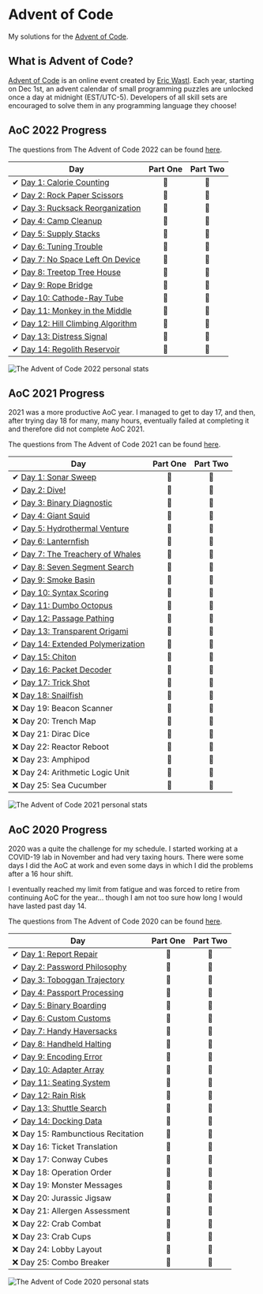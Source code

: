# Advent of Code

My solutions for the [Advent of Code](https://adventofcode.com/).

## What is Advent of Code?

[Advent of Code](http://adventofcode.com) is an online event created by [Eric Wastl](https://github.com/topaz). Each year, starting on Dec 1st, an advent calendar of small programming puzzles are unlocked once a day at midnight (EST/UTC-5). Developers of all skill sets are encouraged to solve them in any programming language they choose!

## AoC 2022 Progress

The questions from The Advent of Code 2022 can be found [here](https://adventofcode.com/2022/).

| Day  | Part One | Part Two |
|---|:---:|:---:|
| ✔ [Day 1: Calorie Counting](2022/day01)| 🌟 | 🌟 |
| ✔ [Day 2: Rock Paper Scissors](2022/day02) | 🌟 | 🌟 |
| ✔ [Day 3: Rucksack Reorganization](2022/day03) | 🌟 | 🌟 |
| ✔ [Day 4: Camp Cleanup](2022/day04) | 🌟 | 🌟 |
| ✔ [Day 5: Supply Stacks](2022/day05) | 🌟 | 🌟 |
| ✔ [Day 6: Tuning Trouble](2022/day06) | 🌟 | 🌟 |
| ✔ [Day 7: No Space Left On Device](2022/day07) | 🌟 | 🌟 |
| ✔ [Day 8: Treetop Tree House](2022/day08) | 🌟 | 🌟 |
| ✔ [Day 9: Rope Bridge](2022/day09) | 🌟 | 🌟 |
| ✔ [Day 10: Cathode-Ray Tube](2022/day10) | 🌟 | 🌟 |
| ✔ [Day 11: Monkey in the Middle](2022/day11) | 🌟 | 🌟 |
| ✔ [Day 12: Hill Climbing Algorithm](2022/day12) | 🌟 | 🌟 |
| ✔ [Day 13: Distress Signal](2022/day13) | 🌟 | 🌟 |
| ✔ [Day 14: Regolith Reservoir](2022/day14) | 🌟 | 🌟 |

![The Advent of Code 2022 personal stats](https://i.imgur.com/B872wZb.png)

## AoC 2021 Progress

2021 was a more productive AoC year. I managed to get to day 17, and then, after trying day 18 for many, many hours, eventually failed at completing it and therefore did not complete AoC 2021.

The questions from The Advent of Code 2021 can be found [here](https://adventofcode.com/2021/).

| Day  | Part One | Part Two |
|---|:---:|:---:|
| ✔ [Day 1: Sonar Sweep](2021/day01)| 🌟 | 🌟 |
| ✔ [Day 2: Dive!](2021/day02)| 🌟 | 🌟 |
| ✔ [Day 3: Binary Diagnostic](2021/day03)| 🌟 | 🌟 |
| ✔ [Day 4: Giant Squid](2021/day04)| 🌟 | 🌟 |
| ✔ [Day 5: Hydrothermal Venture](2021/day05)| 🌟 | 🌟 |
| ✔ [Day 6: Lanternfish](2021/day06)| 🌟 | 🌟 |
| ✔ [Day 7: The Treachery of Whales](2021/day07)| 🌟 | 🌟 |
| ✔ [Day 8: Seven Segment Search](2021/day08)| 🌟 | 🌟 |
| ✔ [Day 9: Smoke Basin](2021/day09)| 🌟 | 🌟 |
| ✔ [Day 10: Syntax Scoring](2021/day10)| 🌟 | 🌟 |
| ✔ [Day 11: Dumbo Octopus](2021/day11)| 🌟 | 🌟 |
| ✔ [Day 12: Passage Pathing](2021/day12)| 🌟 | 🌟 |
| ✔ [Day 13: Transparent Origami](2021/day13)| 🌟 | 🌟 |
| ✔ [Day 14: Extended Polymerization](2021/day14)| 🌟 | 🌟 |
| ✔ [Day 15: Chiton](2021/day15)| 🌟 | 🌟 |
| ✔ [Day 16: Packet Decoder](2021/day16)| 🌟 | 🌟 |
| ✔ [Day 17: Trick Shot](2021/day17)| 🌟 | 🌟 |
| ❌ [Day 18: Snailfish](2021/day18) | 🚫 | 🚫 |
| ❌ Day 19: Beacon Scanner | 🚫 | 🚫 |
| ❌ Day 20: Trench Map | 🚫 | 🚫 |
| ❌ Day 21: Dirac Dice | 🚫 | 🚫 |
| ❌ Day 22: Reactor Reboot | 🚫 | 🚫 |
| ❌ Day 23: Amphipod | 🚫 | 🚫 |
| ❌ Day 24: Arithmetic Logic Unit | 🚫 | 🚫 |
| ❌ Day 25: Sea Cucumber | 🚫 | 🚫 |

![The Advent of Code 2021 personal stats](https://i.imgur.com/H0Zi7vV.png)

## AoC 2020 Progress

2020 was a quite the challenge for my schedule. I started working at a COVID-19 lab in November and had very taxing hours. There were some days I did the AoC at work and even some days in which I did the problems after a 16 hour shift.

I eventually reached my limit from fatigue and was forced to retire from continuing AoC for the year... though I am not too sure how long I would have lasted past day 14.

The questions from The Advent of Code 2020 can be found [here](https://adventofcode.com/2020/).

| Day  | Part One | Part Two |
|---|:---:|:---:|
| ✔ [Day 1: Report Repair](2020/Day%2001)| 🌟 | 🌟 |
| ✔ [Day 2: Password Philosophy](2020/Day%2002)| 🌟 | 🌟 |
| ✔ [Day 3: Toboggan Trajectory](2020/Day%2003)| 🌟 | 🌟 |
| ✔ [Day 4: Passport Processing](2020/Day%2004)| 🌟 | 🌟 |
| ✔ [Day 5: Binary Boarding](2020/Day%2005)| 🌟 | 🌟 |
| ✔ [Day 6: Custom Customs](2020/Day%2006)| 🌟 | 🌟 |
| ✔ [Day 7: Handy Haversacks](2020/Day%2007)| 🌟 |🌟 |
| ✔ [Day 8: Handheld Halting](2020/Day%2008)| 🌟 | 🌟 |
| ✔ [Day 9: Encoding Error](2020/Day%2009)| 🌟 | 🌟 |
| ✔ [Day 10: Adapter Array](2020/Day%2010)| 🌟 | 🌟 |
| ✔ [Day 11: Seating System](2020/Day%2011)| 🌟 | 🌟 |
| ✔ [Day 12: Rain Risk](2020/Day%2012)| 🌟 | 🌟 |
| ✔ [Day 13: Shuttle Search](2020/Day%2013)| 🌟 | 🌟 |
| ✔ [Day 14: Docking Data](2020/Day%2014)| 🌟 | 🌟 |
| ❌ Day 15: Rambunctious Recitation| 🚫 | 🚫 |
| ❌ Day 16: Ticket Translation| 🚫 | 🚫 |
| ❌ Day 17: Conway Cubes| 🚫 | 🚫 |
| ❌ Day 18: Operation Order| 🚫 | 🚫 |
| ❌ Day 19: Monster Messages| 🚫 | 🚫 |
| ❌ Day 20: Jurassic Jigsaw| 🚫 | 🚫 |
| ❌ Day 21: Allergen Assessment| 🚫 | 🚫 |
| ❌ Day 22: Crab Combat| 🚫 | 🚫 |
| ❌ Day 23: Crab Cups| 🚫 | 🚫 |
| ❌ Day 24: Lobby Layout| 🚫 | 🚫 |
| ❌ Day 25: Combo Breaker| 🚫 | 🚫 |

![The Advent of Code 2020 personal stats](https://i.imgur.com/wGAAJYE.png)
